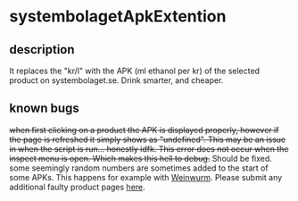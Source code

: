 # systembolagetApkExtention

## description
It replaces the "kr/l" with the APK (ml ethanol per kr) of the selected product on systembolaget.se. Drink smarter, and cheaper.

## known bugs
~~when first clicking on a product the APK is displayed properly, however if the page is refreshed it simply shows as "undefined". This may be an issue in when the script is run... honestly idfk. This error does not occur when the inspect menu is open. Which makes this hell to debug.~~ Should be fixed.
some seemingly random numbers are sometimes added to the start of some APKs. This happens for example with [Weinwurm](https://www.systembolaget.se/produkt/vin/weinwurm-2315301/). Please submit any additional faulty product pages [here](https://forms.gle/f6RsMeme7gchasgv7).
